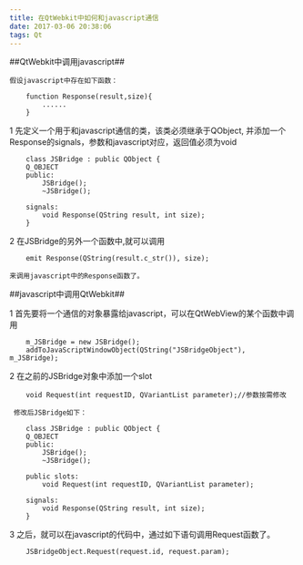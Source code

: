 ```yaml
---
title: 在QtWebkit中如何和javascript通信
date: 2017-03-06 20:38:06
tags: Qt
---
```


##QtWebkit中调用javascript##
 
    假设javascript中存在如下函数：
        
        function Response(result,size){
            ......
        }

1   先定义一个用于和javascript通信的类，该类必须继承于QObject,
并添加一个Response的signals，参数和javascript对应，返回值必须为void

        class JSBridge : public QObject {
        Q_OBJECT
        public:
            JSBridge();
            ~JSBridge();

        signals:
            void Response(QString result, int size);
        }

2   在JSBridge的另外一个函数中,就可以调用

        emit Response(QString(result.c_str()), size);

    来调用javascript中的Response函数了。
    
       
##javascript中调用QtWebkit##

1   首先要将一个通信的对象暴露给javascript，可以在QtWebView的某个函数中调用

        m_JSBridge = new JSBridge();
        addToJavaScriptWindowObject(QString("JSBridgeObject"), m_JSBridge);

2   在之前的JSBridge对象中添加一个slot

        void Request(int requestID, QVariantList parameter);//参数按需修改

     修改后JSBridge如下：

        class JSBridge : public QObject {
        Q_OBJECT
        public:
            JSBridge();
            ~JSBridge();

        public slots:
            void Request(int requestID, QVariantList parameter);

        signals:
            void Response(QString result, int size);
        }

3   之后，就可以在javascript的代码中，通过如下语句调用Request函数了。

        JSBridgeObject.Request(request.id, request.param);
